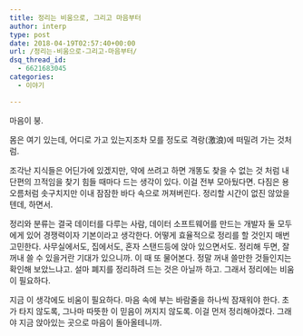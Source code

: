 ```yaml
---
title: 정리는 비움으로, 그리고 마음부터
author: interp
type: post
date: 2018-04-19T02:57:40+00:00
url: /정리는-비움으로-그리고-마음부터/
dsq_thread_id:
  - 6621683045
categories:
  - 이야기

---
```

마음이 붕.

몸은 여기 있는데, 어디로 가고 있는지조차 모를 정도로 격랑(激浪)에 떠밀려 가는 것처럼.

조각난 지식들은 어딘가에 있겠지만, 약에 쓰려고 하면 개똥도 찾을 수 없는 것 처럼 내 단편의 끄적임을 찾기 힘들 때마다 드는 생각이 있다. 이걸 전부 모아뒀다면. 다짐은 용오름처럼 솟구치지만 이내 잠잠한 바다 속으로 꺼져버린다. 정리할 시간이 없진 않았을 텐데, 하면서.

정리와 분류는 결국 데이터를 다루는 사람, 데이터 소프트웨어를 만드는 개발자 둘 모두에게 있어 경쟁력이자 기본이라고 생각한다. 어떻게 효율적으로 정리를 할 것인지 매번 고민한다. 사무실에서도, 집에서도, 혼자 스탠드등에 앉아 있으면서도. 정리해 두면, 잘 꺼내 쓸 수 있을거란 기대가 있으니까. 이 때 또 물어본다. 정말 꺼내 쓸만한 것들인지는 확인해 보았느냐고. 설마 폐지를 정리하려 드는 것은 아닐까 하고. 그래서 정리에는 비움이 필요하다.

지금 이 생각에도 비움이 필요하다. 마음 속에 부는 바람줄을 하나씩 잠재워야 한다. 초가 타지 않도록, 그나마 따뜻한 이 믿음이 꺼지지 않도록. 이걸 먼저 정리해야겠다. 그래야 지금 앉아있는 곳으로 마음이 돌아올테니까.

&nbsp;